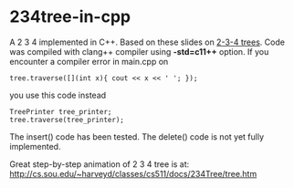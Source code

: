 234tree-in-cpp
=============

A 2 3 4 implemented in C++. Based on these slides on [2-3-4 trees](http://www.unf.edu/~broggio/cop3540/Chapter%2010%20-%202-3-4%20Trees%20-%20Part%201.ppt).
Code was compiled with clang++ compiler using **-std=c11++** option. If you encounter a compiler error in main.cpp on 

    tree.traverse([](int x){ cout << x << ' '; }); 

you use this code instead

    TreePrinter tree_printer;
    tree.traverse(tree_printer);

The insert() code has been tested. The delete() code is not yet fully implemented.

Great step-by-step animation of 2 3 4 tree is at: http://cs.sou.edu/~harveyd/classes/cs511/docs/234Tree/tree.htm 
